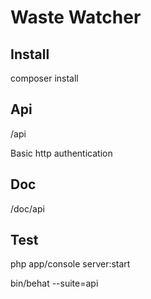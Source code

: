 Waste Watcher
============

Install
-------

composer install

Api
---
/api

Basic http authentication


Doc
---
/doc/api

Test
----

php app/console server:start

bin/behat --suite=api

